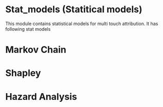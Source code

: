 # Stat_models (Statitical models)

This module contains statistical models for multi touch attribution. It has following stat models

# Markov Chain 

# Shapley 

# Hazard Analysis
